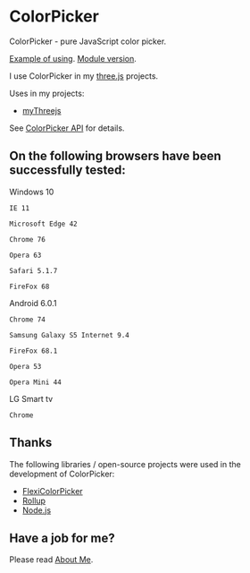 ﻿# ColorPicker
 ColorPicker - pure JavaScript color picker.

[Example of using](./Example/index.html).
[Module version](./Example/modular.html).

I use ColorPicker in my [three.js](https://threejs.org/) projects.

Uses in my projects:
 * [myThreejs](https://github.com/anhr/myThreejs)

See [ColorPicker API](https://raw.githack.com/anhr/commonNodeJS/master/colorpicker/jsdoc/index.html) for details.

## On the following browsers have been successfully tested:

Windows 10

	IE 11

	Microsoft Edge 42

	Chrome 76

	Opera 63

	Safari 5.1.7 

	FireFox 68

Android 6.0.1

	Chrome 74 

	Samsung Galaxy S5 Internet 9.4

	FireFox 68.1

	Opera 53

	Opera Mini 44

LG Smart tv

	Chrome 

## Thanks
The following libraries / open-source projects were used in the development of ColorPicker:
 * [FlexiColorPicker](https://github.com/DavidDurman/FlexiColorPicker)
 * [Rollup](https://rollupjs.org)
 * [Node.js](http://nodejs.org/)

 ## Have a job for me?
Please read [About Me](https://anhr.github.io/AboutMe/).
